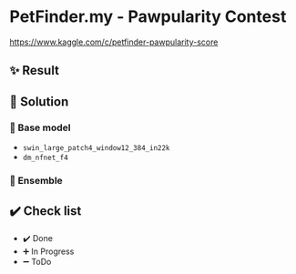 # PetFinder.my - Pawpularity Contest

https://www.kaggle.com/c/petfinder-pawpularity-score


## ✨ Result


## 🚀 Solution

### 🎨 Base model

- `swin_large_patch4_window12_384_in22k`
- `dm_nfnet_f4`

### 🏇 Ensemble


## ✔️ Check list

- ✔️  Done
- ➕ In Progress
- ➖ ToDo



